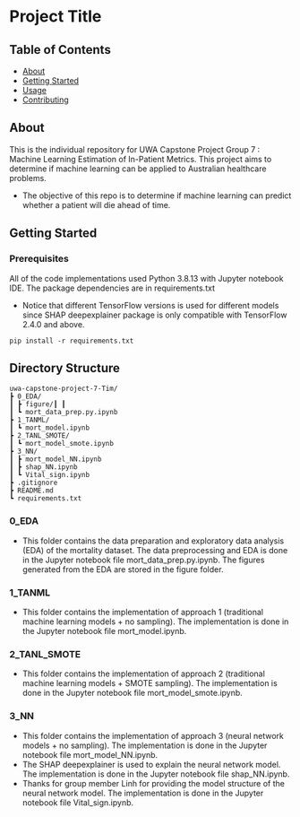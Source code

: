 # Project Title

## Table of Contents

- [About](#about)
- [Getting Started](#getting_started)
- [Usage](#usage)
- [Contributing](../CONTRIBUTING.md)

## About <a name = "about"></a>

This is the individual repository for UWA Capstone Project Group 7 : Machine Learning Estimation of In-Patient Metrics. This project aims to determine if machine learning can be applied to Australian healthcare problems.

- The objective of this repo is to determine if machine learning can predict whether a patient will die ahead of time.

## Getting Started <a name = "getting_started"></a>

### Prerequisites

All of the code implementations used Python 3.8.13 with Jupyter notebook IDE. The package dependencies are in requirements.txt

- Notice that different TensorFlow versions is used for different models since SHAP deepexplainer package is only compatible with TensorFlow 2.4.0 and above.

```
pip install -r requirements.txt
```

## Directory Structure

```
uwa-capstone-project-7-Tim/
┣ 0_EDA/
┃ ┣ figure/┃ ┃
┃ ┗ mort_data_prep.py.ipynb
┣ 1_TANML/
┃ ┗ mort_model.ipynb
┣ 2_TANL_SMOTE/
┃ ┗ mort_model_smote.ipynb
┣ 3_NN/
┃ ┣ mort_model_NN.ipynb
┃ ┣ shap_NN.ipynb
┃ ┗ Vital_sign.ipynb
┣ .gitignore
┣ README.md
┗ requirements.txt
```

### 0_EDA

- This folder contains the data preparation and exploratory data analysis (EDA) of the mortality dataset. The data preprocessing and EDA is done in the Jupyter notebook file mort_data_prep.py.ipynb. The figures generated from the EDA are stored in the figure folder.

### 1_TANML

- This folder contains the implementation of approach 1 (traditional machine learning models + no sampling). The implementation is done in the Jupyter notebook file mort_model.ipynb.

### 2_TANL_SMOTE

- This folder contains the implementation of approach 2 (traditional machine learning models + SMOTE sampling). The implementation is done in the Jupyter notebook file mort_model_smote.ipynb.

### 3_NN

- This folder contains the implementation of approach 3 (neural network models + no sampling). The implementation is done in the Jupyter notebook file mort_model_NN.ipynb.
- The SHAP deepexplainer is used to explain the neural network model. The implementation is done in the Jupyter notebook file shap_NN.ipynb.
- Thanks for group member Linh for providing the model structure of the neural network model. The implementation is done in the Jupyter notebook file Vital_sign.ipynb.

